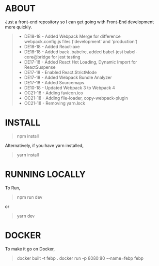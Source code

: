 # ABOUT

Just a front-end repository so I can get going with Front-End development more quickly.

> - DE18-18 - Added Webpack Merge for difference webpack.config.js files ('development' and 'production')
> - DE18-18 - Added React-axe
> - DE18-18 - Added back .babelrc, added babel-jest babel-core@bridge for jest testing
> - DE17-18 - Added React Hot Loading, Dynamic Import for ReactSuspense
> - DE17-18 - Enabled React.StrictMode
> - DE17-18 - Added Webpack Bundle Analyzer
> - DE17-18 - Added Sourcemaps
> - DE10-18 - Updated Webpack 3 to Webpack 4
> - OC21-18 - Adding favicon.ico
> - OC21-18 - Adding file-loader, copy-webpack-plugin
> - OC21-18 - Removing yarn.lock

# INSTALL

> npm install

Alternatively, if you have yarn installed,

> yarn install

# RUNNING LOCALLY

To Run,

> npm run dev

or

> yarn dev

# DOCKER

To make it go on Docker,

> docker built -t febp .
> docker run -p 8080:80 --name=febp febp
